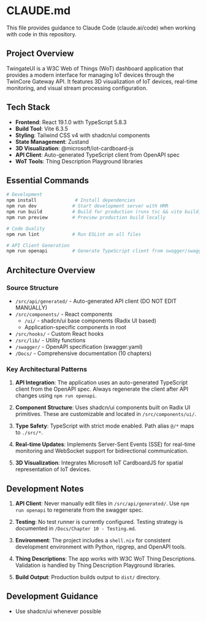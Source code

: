 # CLAUDE.md

This file provides guidance to Claude Code (claude.ai/code) when working with code in this repository.

## Project Overview

TwingateUI is a W3C Web of Things (WoT) dashboard application that provides a modern interface for managing IoT devices through the TwinCore Gateway API. It features 3D visualization of IoT devices, real-time monitoring, and visual stream processing configuration.

## Tech Stack

- **Frontend**: React 19.1.0 with TypeScript 5.8.3
- **Build Tool**: Vite 6.3.5
- **Styling**: Tailwind CSS v4 with shadcn/ui components
- **State Management**: Zustand
- **3D Visualization**: @microsoft/iot-cardboard-js
- **API Client**: Auto-generated TypeScript client from OpenAPI spec
- **WoT Tools**: Thing Description Playground libraries

## Essential Commands

```bash
# Development
npm install              # Install dependencies
npm run dev             # Start development server with HMR
npm run build           # Build for production (runs tsc && vite build)
npm run preview         # Preview production build locally

# Code Quality
npm run lint            # Run ESLint on all files

# API Client Generation
npm run openapi         # Generate TypeScript client from swagger/swagger.yaml
```

## Architecture Overview

### Source Structure
- `/src/api/generated/` - Auto-generated API client (DO NOT EDIT MANUALLY)
- `/src/components/` - React components
  - `/ui/` - shadcn/ui base components (Radix UI based)
  - Application-specific components in root
- `/src/hooks/` - Custom React hooks
- `/src/lib/` - Utility functions
- `/swagger/` - OpenAPI specification (swagger.yaml)
- `/Docs/` - Comprehensive documentation (10 chapters)

### Key Architectural Patterns

1. **API Integration**: The application uses an auto-generated TypeScript client from the OpenAPI spec. Always regenerate the client after API changes using `npm run openapi`.

2. **Component Structure**: Uses shadcn/ui components built on Radix UI primitives. These are customizable and located in `/src/components/ui/`.

3. **Type Safety**: TypeScript with strict mode enabled. Path alias `@/*` maps to `./src/*`.

4. **Real-time Updates**: Implements Server-Sent Events (SSE) for real-time monitoring and WebSocket support for bidirectional communication.

5. **3D Visualization**: Integrates Microsoft IoT CardboardJS for spatial representation of IoT devices.

## Development Notes

1. **API Client**: Never manually edit files in `/src/api/generated/`. Use `npm run openapi` to regenerate from the swagger spec.

2. **Testing**: No test runner is currently configured. Testing strategy is documented in `/Docs/Chapter 10 - Testing.md`.

3. **Environment**: The project includes a `shell.nix` for consistent development environment with Python, ripgrep, and OpenAPI tools.

4. **Thing Descriptions**: The app works with W3C WoT Thing Descriptions. Validation is handled by Thing Description Playground libraries.

5. **Build Output**: Production builds output to `dist/` directory.

## Development Guidance

- Use shadcn/ui whenever possible